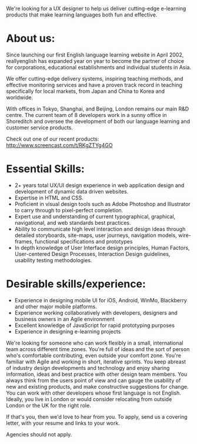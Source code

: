 We're looking for a UX designer to help us deliver cutting-edge e-learning products that make learning languages both fun and effective.

About us:
===================================

Since launching our first English language learning website in April 2002, reallyenglish has expanded year on year to become the partner of choice for corporations, educational establishments and individual students in Asia.  

We offer cutting-edge delivery systems, inspiring teaching methods, and effective monitoring services and have a proven track record in teaching specifically for local markets, from Japan and China to Korea and worldwide. 

With offices in Tokyo, Shanghai, and Beijing, London remains our main R&D centre. The current team of 8  developers work in a sunny office in Shoreditch and oversee the development of both our language learning and customer service products.
 
Check out one of our recent products: http://www.screencast.com/t/RKgZTYg4GO 


Essential Skills:
===================================

* 2+ years total UX/UI design experience in web application design and development of dynamic data driven websites. 
* Expertise in HTML and CSS.
* Proficient in visual design tools such as Adobe Photoshop and Illustrator to carry through to pixel-perfect completion.
* Expert use and understanding of current typographical, graphical, navigational, and web standards best practices. 
* Ability to communicate high level interaction and design ideas through detailed storyboards, site-maps, user journeys, navigation models, wire-frames, functional specifications and prototypes
* In depth knowledge of User Interface design principles, Human Factors, User-centered Design Processes, Interaction Design guidelines, usability testing methodologies. 


Desirable skills/experience:
==================================

* Experience in designing mobile UI for iOS, Android, WinMo, Blackberry and other major mobile platforms.
* Experience working collaboratively with developers, designers and business owners in an Agile environment
* Excellent knowledge of JavaScript for rapid prototyping purposes
* Experience in designing e-learning projects 

We're looking for someone who can work flexibly in a small, international team across different time zones. You're full of ideas and the sort of person who's comfortable contributing, even outside your comfort zone. You're familiar with Agile and working in short, iterative sprints.  You keep abreast of industry design developments and technology and enjoy sharing information, ideas and best practice with other design team members. You always think from the users point of view and can gauge the usability of new and existing products, and make constructive suggestions for change. You can work with other developers whose first language is not English. Ideally, you live in London or would consider relocating from outside London or the UK for the right role. 

If that's you, then we'd love to hear from you. To apply, send us a covering letter, with your resume and links to your work. 

Agencies should not apply.